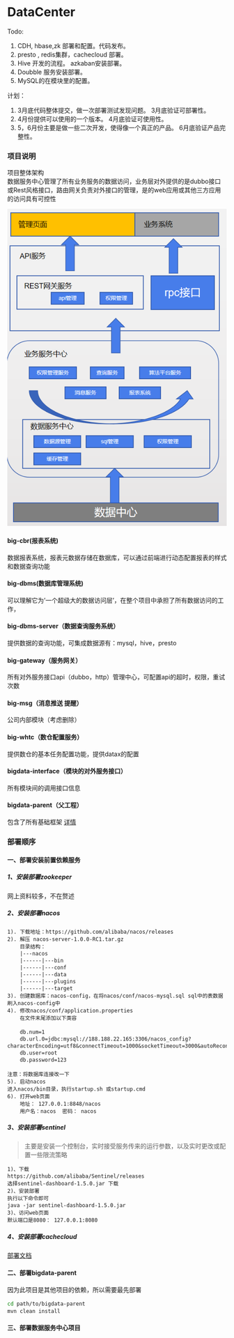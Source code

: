 # DataCenter

Todo:
1. CDH, hbase,zk 部署和配置。代码发布。
2. presto , redis集群，cachecloud 部署。
3. Hive 开发的流程。 azkaban安装部署。
4. Doubble 服务安装部署。 
5. MySQL的在模块里的配置。


计划：
1. 3月底代码整体提交，做一次部署测试发现问题。 3月底验证可部署性。
2. 4月份提供可以使用的一个版本。              4月底验证可使用性。
3. 5，6月份主要是做一些二次开发，使得像一个真正的产品。   6月底验证产品完整性。

### 项目说明
项目整体架构  
数据服务中心管理了所有业务服务的数据访问，业务层对外提供的是dubbo接口或Rest风格接口，路由网关负责对外接口的管理，是的web应用或其他三方应用的访问具有可控性

![avatar](架构图.png)
#### big-cbr(报表系统)
数据报表系统，报表元数据存储在数据库，可以通过前端进行动态配置报表的样式和数据查询功能
#### big-dbms(数据库管理系统)
可以理解它为’一个超级大的数据访问层’，在整个项目中承担了所有数据访问的工作，
#### big-dbms-server（数据查询服务系统）
提供数据的查询功能，可集成数据源有：mysql，hive，presto
#### big-gateway（服务网关）
所有对外服务接口api（dubbo，http）管理中心，可配置api的超时，权限，重试次数
#### big-msg（消息推送 提醒）
公司内部模块（考虑删除）
#### big-whtc（数仓配置服务）
提供数仓的基本任务配置功能，提供datax的配置
#### bigdata-interface（模块的对外服务接口）
所有模块间的调用接口信息
#### bigdata-parent（父工程）
包含了所有基础框架 [详情](bigdata-parent/README.md)
### 部署顺序
#### 一、部署安装前置依赖服务
##### 1、安装部署zookeeper
网上资料较多，不在赘述
##### 2、安装部署nacos

    1). 下载地址：https://github.com/alibaba/nacos/releases  
    2). 解压 nacos-server-1.0.0-RC1.tar.gz
        目录结构：   
        |---nacos  
        |------|---bin  
        |------|---conf  
        |------|---data  
        |------|---plugins  
        |------|---target  
    3). 创建数据库：nacos-config，在将nacos/conf/nacos-mysql.sql sql中的表数据刷入nacos-config中
    4). 修改nacos/conf/application.properties
        在文件末尾添加以下类容
        
        db.num=1
        db.url.0=jdbc:mysql://188.188.22.165:3306/nacos_config?characterEncoding=utf8&connectTimeout=1000&socketTimeout=3000&autoReconnect=true
        db.user=root
        db.password=123
    
    注意：将数据库连接改一下
    5). 启动nacos
    进入nacos/bin目录，执行startup.sh 或startup.cmd
    6). 打开web页面
        地址： 127.0.0.1:8848/nacos   
        用户名：nacos  密码： nacos
        
##### 3、安装部署sentinel
>主要是安装一个控制台，实时接受服务传来的运行参数，以及实时更改或配置一些限流策略

    1)、下载
    https://github.com/alibaba/Sentinel/releases  
    选择sentinel-dashboard-1.5.0.jar 下载
    2)、安装部署
    执行以下命令即可  
    java -jar sentinel-dashboard-1.5.0.jar
    3)、访问web页面 
    默认端口是8080： 127.0.0.1:8080
##### 4、安装部署cachecloud
[部署文档](./cachecloud/README.md)
#### 二、部署bigdata-parent
因为此项目是其他项目的依赖，所以需要最先部署
```bash
cd path/to/bigdata-parent
mvn clean install
```
#### 三、部署数据服务中心项目



